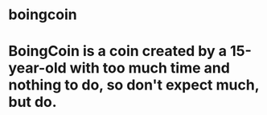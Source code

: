 # boingcoin
# BoingCoin is a coin created by a 15-year-old with too much time and nothing to do, so don't expect much, but do.
